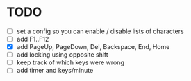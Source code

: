 # TODO

- [ ] set a config so you can enable / disable lists of characters
- [ ] add F1..F12
- [x] add PageUp, PageDown, Del, Backspace, End, Home
- [ ] add locking using opposite shift
- [ ] keep track of which keys were wrong
- [ ] add timer and keys/minute